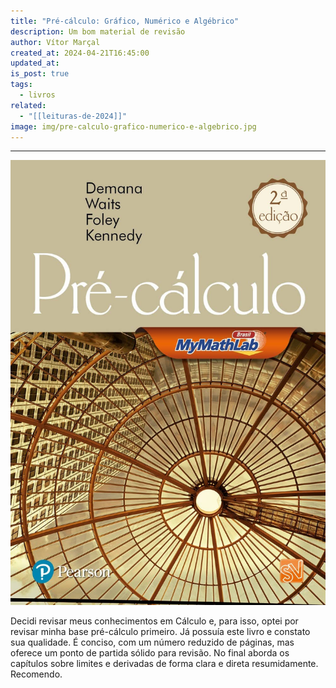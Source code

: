 ```yaml
---
title: "Pré-cálculo: Gráfico, Numérico e Algébrico"
description: Um bom material de revisão
author: Vítor Marçal
created_at: 2024-04-21T16:45:00
updated_at: 
is_post: true
tags:
  - livros
related:
  - "[[leituras-de-2024]]"
image: img/pre-calculo-grafico-numerico-e-algebrico.jpg
---
```

----

![pre-calculo-grafico-numerico-e-algebrico](img/pre-calculo-grafico-numerico-e-algebrico.jpg)

Decidi revisar meus conhecimentos em Cálculo e, para isso, optei por revisar minha base pré-cálculo primeiro. Já possuía este livro e constato sua qualidade. É conciso, com um número reduzido de páginas, mas oferece um ponto de partida sólido para revisão. No final aborda os capítulos sobre limites e derivadas de forma clara e direta resumidamente. Recomendo.